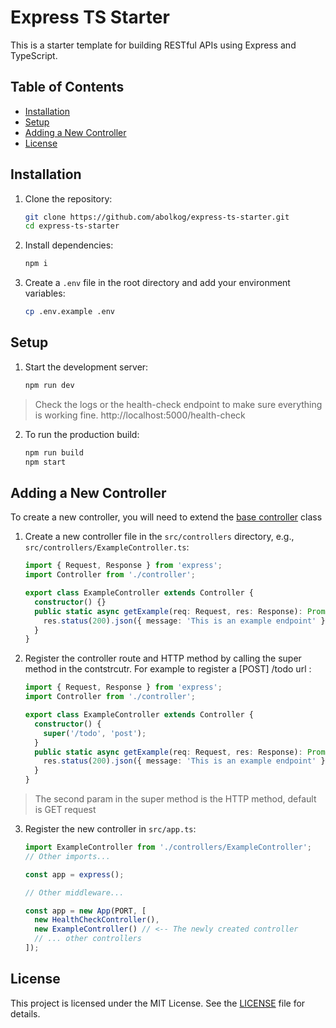 # Express TS Starter

This is a starter template for building RESTful APIs using Express and TypeScript.

## Table of Contents

- [Installation](#installation)
- [Setup](#setup)
- [Adding a New Controller](#adding-a-new-controller)
- [License](#license)

## Installation

1. Clone the repository:

   ```sh
   git clone https://github.com/abolkog/express-ts-starter.git
   cd express-ts-starter
   ```

2. Install dependencies:

   ```sh
   npm i
   ```

3. Create a `.env` file in the root directory and add your environment variables:
   ```sh
   cp .env.example .env
   ```

## Setup

1. Start the development server:

   ```sh
   npm run dev
   ```

> Check the logs or the health-check endpoint to make sure everything is working fine. http://localhost:5000/health-check

2. To run the production build:
   ```sh
   npm run build
   npm start
   ```

## Adding a New Controller

To create a new controller, you will need to extend the [base controller](./src//controllers//controller.ts) class

1. Create a new controller file in the `src/controllers` directory, e.g., `src/controllers/ExampleController.ts`:

   ```typescript
   import { Request, Response } from 'express';
   import Controller from './controller';

   export class ExampleController extends Controller {
     constructor() {}
     public static async getExample(req: Request, res: Response): Promise<void> {
       res.status(200).json({ message: 'This is an example endpoint' });
     }
   }
   ```

2. Register the controller route and HTTP method by calling the super method in the contstrcutr. For example to register a [POST] /todo url :

   ```typescript
   import { Request, Response } from 'express';
   import Controller from './controller';

   export class ExampleController extends Controller {
     constructor() {
       super('/todo', 'post');
     }
     public static async getExample(req: Request, res: Response): Promise<void> {
       res.status(200).json({ message: 'This is an example endpoint' });
     }
   }
   ```

> The second param in the super method is the HTTP method, default is GET request

3. Register the new controller in `src/app.ts`:

   ```typescript
   import ExampleController from './controllers/ExampleController';
   // Other imports...

   const app = express();

   // Other middleware...

   const app = new App(PORT, [
     new HealthCheckController(),
     new ExampleController() // <-- The newly created controller
     // ... other controllers
   ]);
   ```

## License

This project is licensed under the MIT License. See the [LICENSE](LICENSE) file for details.
